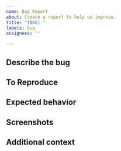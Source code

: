 ```yaml
---
name: Bug Report
about: Create a report to help us improve.
title: "[BUG] "
labels: bug
assignees: ''

---
```


## Describe the bug

<!-- A clear and concise description of what the bug is. -->

## To Reproduce

<!-- 
Steps to reproduce the behavior:
 1. Go to '...'
 2. Click on '....'
 3. Scroll down to '....'
 4. See error
-->

## Expected behavior

<!-- A clear and concise description of what you expected to happen. -->

## Screenshots

<!-- If applicable, add screenshots to help explain your problem. -->

## Additional context

<!-- Add any other context about the problem here. -->
